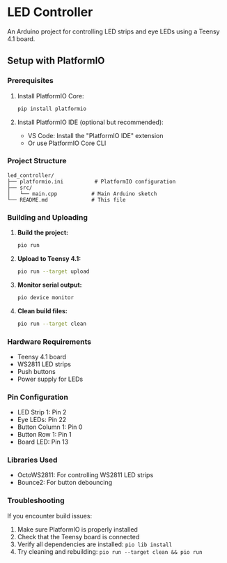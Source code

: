 # LED Controller

An Arduino project for controlling LED strips and eye LEDs using a Teensy 4.1 board.

## Setup with PlatformIO

### Prerequisites

1. Install PlatformIO Core:
   ```bash
   pip install platformio
   ```

2. Install PlatformIO IDE (optional but recommended):
   - VS Code: Install the "PlatformIO IDE" extension
   - Or use PlatformIO Core CLI

### Project Structure

```
led_controller/
├── platformio.ini          # PlatformIO configuration
├── src/
│   └── main.cpp           # Main Arduino sketch
└── README.md              # This file
```

### Building and Uploading

1. **Build the project:**
   ```bash
   pio run
   ```

2. **Upload to Teensy 4.1:**
   ```bash
   pio run --target upload
   ```

3. **Monitor serial output:**
   ```bash
   pio device monitor
   ```

4. **Clean build files:**
   ```bash
   pio run --target clean
   ```

### Hardware Requirements

- Teensy 4.1 board
- WS2811 LED strips
- Push buttons
- Power supply for LEDs

### Pin Configuration

- LED Strip 1: Pin 2
- Eye LEDs: Pin 22
- Button Column 1: Pin 0
- Button Row 1: Pin 1
- Board LED: Pin 13

### Libraries Used

- OctoWS2811: For controlling WS2811 LED strips
- Bounce2: For button debouncing

### Troubleshooting

If you encounter build issues:
1. Make sure PlatformIO is properly installed
2. Check that the Teensy board is connected
3. Verify all dependencies are installed: `pio lib install`
4. Try cleaning and rebuilding: `pio run --target clean && pio run` 
